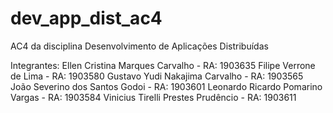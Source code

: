 # dev_app_dist_ac4
AC4 da disciplina Desenvolvimento de Aplicações Distribuídas

Integrantes:
Ellen Cristina Marques Carvalho - RA: 1903635
Filipe Verrone de Lima - RA: 1903580
Gustavo Yudi Nakajima Carvalho - RA: 1903565
João Severino dos Santos Godoi - RA: 1903601
Leonardo Ricardo Pomarino Vargas - RA: 1903584
Vinicius Tirelli Prestes Prudêncio - RA: 1903611
